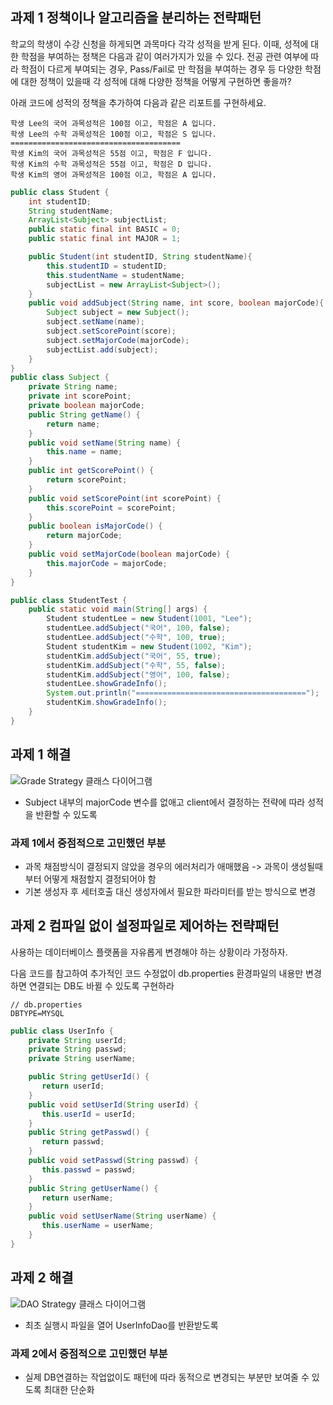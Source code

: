 ## 과제 1 정책이나 알고리즘을 분리하는 전략패턴

학교의 학생이 수강 신청을 하게되면 과목마다 각각 성적을 받게 된다.
이때, 성적에 대한 학점을 부여하는 정책은 다음과 같이 여러가지가 있을 수 있다.
전공 관련 여부에 따라 학점이 다르게 부여되는 경우, Pass/Fail로 만 학점을 부여하는 경우 등 다양한 학점에 대한 정책이 있을때 각 성적에 대해 다양한 정책을 어떻게 구현하면 좋을까?

아래 코드에 성적의 정책을 추가하여 다음과 같은 리포트를 구현하세요.

```
학생 Lee의 국어 과목성적은 100점 이고, 학점은 A 입니다.
학생 Lee의 수학 과목성적은 100점 이고, 학점은 S 입니다.
======================================
학생 Kim의 국어 과목성적은 55점 이고, 학점은 F 입니다.
학생 Kim의 수학 과목성적은 55점 이고, 학점은 D 입니다.
학생 Kim의 영어 과목성적은 100점 이고, 학점은 A 입니다.
```

```java
public class Student {
    int studentID;
    String studentName;
    ArrayList<Subject> subjectList;
    public static final int BASIC = 0;
    public static final int MAJOR = 1;

    public Student(int studentID, String studentName){
        this.studentID = studentID;
        this.studentName = studentName;
        subjectList = new ArrayList<Subject>();
    }
    public void addSubject(String name, int score, boolean majorCode){
        Subject subject = new Subject();
        subject.setName(name);
        subject.setScorePoint(score);
        subject.setMajorCode(majorCode);
        subjectList.add(subject);
    }
}
public class Subject {
    private String name;
    private int scorePoint;
    private boolean majorCode;
    public String getName() {
        return name;
    }
    public void setName(String name) {
        this.name = name;
    }
    public int getScorePoint() {
        return scorePoint;
    }
    public void setScorePoint(int scorePoint) {
        this.scorePoint = scorePoint;
    }
    public boolean isMajorCode() {
        return majorCode;
    }
    public void setMajorCode(boolean majorCode) {
        this.majorCode = majorCode;
    }
}

public class StudentTest {
    public static void main(String[] args) {
        Student studentLee = new Student(1001, "Lee");
        studentLee.addSubject("국어", 100, false);
        studentLee.addSubject("수학", 100, true);
        Student studentKim = new Student(1002, "Kim");
        studentKim.addSubject("국어", 55, true);
        studentKim.addSubject("수학", 55, false);
        studentKim.addSubject("영어", 100, false);
        studentLee.showGradeInfo();
        System.out.println("======================================");
        studentKim.showGradeInfo();
    }
}
```

## 과제 1 해결

![Grade Strategy 클래스 다이어그램](https://github.com/notusing11/java_design_pattern_study/blob/main/Design%20Patterns/strategyPattern/example/Grade.jpg?raw=true)

- Subject 내부의 majorCode 변수를 없애고 client에서 결정하는 전략에 따라 성적을 반환할 수 있도록

### 과제 1에서 중점적으로 고민했던 부분

- 과목 채점방식이 결정되지 않았을 경우의 에러처리가 애매했음 -> 과목이 생성될때부터 어떻게 채점할지 결정되어야 함
- 기본 생성자 후 세터호출 대신 생성자에서 필요한 파라미터를 받는 방식으로 변경

## 과제 2 컴파일 없이 설정파일로 제어하는 전략패턴

사용하는 데이터베이스 플랫폼을 자유롭게 변경해야 하는 상황이라 가정하자.

다음 코드를 참고하여 추가적인 코드 수정없이 db.properties 환경파일의 내용만 변경하면 연결되는 DB도 바뀔 수 있도록 구현하라

```
// db.properties
DBTYPE=MYSQL
```

```java
public class UserInfo {
    private String userId;
    private String passwd;
    private String userName;

    public String getUserId() {
       return userId;
    }
    public void setUserId(String userId) {
       this.userId = userId;
    }
    public String getPasswd() {
       return passwd;
    }
    public void setPasswd(String passwd) {
       this.passwd = passwd;
    }
    public String getUserName() {
       return userName;
    }
    public void setUserName(String userName) {
       this.userName = userName;
    }
}

```

## 과제 2 해결

![DAO Strategy 클래스 다이어그램](https://github.com/notusing11/java_design_pattern_study/blob/main/Design%20Patterns/strategyPattern/example/DAO.jpg?raw=true)

- 최초 실행시 파일을 열어 UserInfoDao를 반환받도록

### 과제 2에서 중점적으로 고민했던 부분

- 실제 DB연결하는 작업없이도 패턴에 따라 동적으로 변경되는 부분만 보여줄 수 있도록 최대한 단순화
